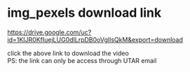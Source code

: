 # img_pexels download link



https://drive.google.com/uc?id=1KIJR0KfIuejLUG0dILrpDB0oVgIlsQkM&export=download




click the above link to download the video
</br>
PS: the link can only be access through UTAR email
